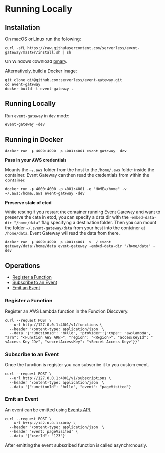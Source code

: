 # Running Locally

## Installation

On macOS or Linux run the following:

```
curl -sfL https://raw.githubusercontent.com/serverless/event-gateway/master/install.sh | sh
```

On Windows download [binary](https://github.com/serverless/event-gateway/releases).

Alternatively, build a Docker image:

```
git clone git@github.com:serverless/event-gateway.git
cd event-gateway
docker build -t event-gateway .
```

## Running Locally

Run `event-gateway` in `dev` mode:

```
event-gateway -dev
```

## Running in Docker

```
docker run -p 4000:4000 -p 4001:4001 event-gateway -dev
```

**Pass in your AWS credentials**

Mounts the `~/.aws` folder from the host to the `/home/.aws` folder inside the container. Event Gateway can then read the credentials from within the container.
```
docker run -p 4000:4000 -p 4001:4001 -e "HOME=/home" -v ~/.aws:/home/.aws event-gateway -dev
```

**Preserve state of etcd**

While testing if you restart the container running Event Gateway and want to preserve the data in etcd, you can specify a data dir with the `-embed-data-dir "/home/data"` flag specifying a destination folder. Then you can mount the folder `~/.event-gateway/data` from your host into the container at `/home/data`. Event Gateway will read the data from there.

```
docker run -p 4000:4000 -p 4001:4001 -v ~/.event-gateway/data:/home/data event-gateway -embed-data-dir "/home/data" -dev
```

## Operations

* [Register a Function](#register-a-function)
* [Subscribe to an Event](#subscribe-to-an-event)
* [Emit an Event](#emit-an-event)

### Register a Function

Register an AWS Lambda function in the Function Discovery.

```
curl --request POST \
  --url http://127.0.0.1:4001/v1/functions \
  --header 'content-type: application/json' \
  --data '{"functionId": "hello", "provider":{"type": "awslambda", "arn": "<Function AWS ARN>", "region": "<Region>", "accessKeyId": "<Access Key ID>", "secretAccessKey": "<Secret Access Key>"}}'
```

### Subscribe to an Event

Once the function is register you can subscribe it to you custom event.

```
curl --request POST \
  --url http://127.0.0.1:4001/v1/subscriptions \
  --header 'content-type: application/json' \
  --data '{"functionId": "hello", "event": "pageVisited"}'
```

### Emit an Event

An event can be emitted using [Events API](#events-api).

```
curl --request POST \
  --url http://127.0.0.1:4000/ \
  --header 'content-type: application/json' \
  --header 'event: pageVisited' \
  --data '{"userId": "123"}'
```

After emitting the event subscribed function is called asynchronously.
